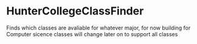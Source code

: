 # HunterCollegeClassFinder
Finds which classes are avaliable for whatever major, for now building for Computer sicence classes will change later on to support all classes

